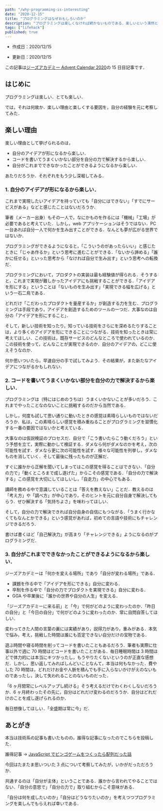 ```yaml
---
path: "/why-programming-is-interesting"
date: "2020-12-15"
title: "プログラミングはなぜおもしろいのか"
description: "プログラミングは楽しくなければ続かないものである．楽しいという漠然とした感覚よりももう一歩踏み込んだ感覚を自覚できれば，よりプログラミングが好きになれるかもしれない．"
tags: ["lifehack"]
published: true
---
```


- 作成日：2020/12/15

- 更新日：2020/12/15

この記事は[ジーズアカデミー Advent Calendar 2020](https://qiita.com/advent-calendar/2020/gsacademy)の 15 日目記事です．

## はじめに

プログラミングは楽しい．とても楽しい．

では，それは何故か．楽しい理由と楽しくする要因を，自分の経験を元に考察してみた．

## 楽しい理由

楽しい理由として挙げられるのは，

- 自分のアイデアが形になるから楽しい．
- コードを書いてうまくいかない部分を自分の力で解決するから楽しい．
- 自分がこれまでできなかったことができるようになるから楽しい．

あたりだろうか．それぞれをもう少し深堀してみる．

### 1. 自分のアイデアが形になるから楽しい．

これまで実現したいアイデアを持っていても「自分にはできない」「すでにサービスがある」などと感じたことはないだろうか．

筆者（メーカー出身）もその一人で，なにかものを作るには「機械」「工場」が必要であると考えていた．しかし，web アプリケーションはそうではない．PC 一台あれば自分一人で何かを生み出すことができる．なんとも夢が広がる世界ではないか．

プログラミングができるようになると，「こういうのがあったらいい」と感じたときに「じゃあ作るか」という思考に進むことができる．「ないから諦める」「誰かに任せる」といった思考から「なければ自分で生み出す」という思考への転換だ．

プログラミングにおいて，プロダクトの実装は最も経験値が得られる．そうすると，これまで実現が難しかったアイデアにも挑戦することができる．「アイデアを形にする」ということは「ないものを生み出す」「実現できる幅を広げる」という一石二鳥である．

どれだけ「こだわったプロダクトを量産するか」が創造する力を生む．プログラミングは手段であり，アイデアを創造するためのツールの一つだ．大事なのは自分の「アイデアを形にすること」．

そして，新しい技術を知ったり，知っている技術をさらにを深めるたりすることは，より多くのアイデアを形にできることにつながる．技術を知ったときは常に考えてほしい．この技術は，既存サービスのどんなところで使われているのか．この技術を使って，どんなことが実現できるのか．自分のアイデアの，どこに使えそうなのか．

何か思いついたら，早速自分の手で試してみよう．その結果が，また新たなアイデアにつながるかもしれない．

### 2. コードを書いてうまくいかない部分を自分の力で解決するから楽しい．

プログラミングは（特にはじめのうちは）うまくいかないことが多いだろう．これまでやったことなのないことに挑戦するのだから当然である．

しかし，何度も試して思い通りに動いたときの感覚は素晴らしいものではないだろうか．私は，この素晴らしい感覚を積み重ねることがプログラミングを習慣化する一番の要因ではないかと考えている．

大事なのは仮説検証のプロセスだ．自分で「こう書いたらこう動くだろう」という予想を立て，実際に動かして検証する．ダメなら何がダメなのかを考え，次の可能性を試す．ダメなら更に次の可能性を試す．様々な可能性を列挙し，ダメなものを消していく．そして最後に残ったものが正解だ．

すぐに誰かから正解を聞いてしまってはこの感覚を得ることはできない．「自分の力で」「動くところまで成し遂げた」からこその感覚である．「自分の力で解決する」この感覚を大切にしてほしいし，「自走力」の中心でもある．

講師を務める中で意識していることは「答えを教えない」ことだ．教えるのは「考え方」や「調べ方」が中心であり，そのヒントを元に自分自身で解決してもらう．ぜひ解決する「気持ちよさ」を味わってほしい．

そして，自分の力で解決できれば自分自身の自信にもつながる．「うまく行かなくてもなんとかできる」という感覚があれば，初めての言語や技術にもチャレンジできるだろう．

書けば書くほど「自己解決力」が高まり「チャレンジできる」ようになるのがプログラミングだ．

### 3. 自分がこれまでできなかったことができるようになるから楽しい．

ジーズアカデミーは「何かを変える場所」であり「自分が変わる場所」である．

- 課題を作る中で「アイデアを形にできる」自分に変わる．
- 卒制を作る中で「自分の力でプロダクトを実現できる」自分に変わる．
- GGA や卒業後に「誰かの世界や自分の人生」を変える．

「ジーズアカデミーに来る前」と「今」で何がどのように変わったのか．「昨日の自分」と「今日の自分」で何がどのように変わったのか．常に自問自答してほしい．

変わってきた人間の言葉の裏には実績があり，説得力があり，重みがある．本気で悩み，考え，挑戦した時間は誰にも否定できない自分だけの宝物である．

遊ぶ時間や寝る時間を削ってコードを書いたこともあるだろう．筆者も実際に仕事以外で週に 70 時間ほどコードを書いたことがある．毎日睡眠時間は 3 時間ほどで体力的には本当にキツかったし，もうやりたくないというのが正直な感想だ．しかし，思い返してみればしんどいことなんて，本当は何もなかった．費やした 70 時間は，どれだけお金や人脈を積んでも手に入らないかけがえのないものであったし，決して失われることのないものだった．

「6 ヶ月間常にレベルアップし続ける」そう考えるだけでわくわくしないだろうか．6 ヶ月終わったその先に，自分はどれだけ変わるのだろうか．自分はどれだけのことを成し遂げられるのか．

毎日想像してほしい．「全盛期は常に今」だ．

## あとがき

本当は技術系の記事も書いたものの，誰得な記事になったのでこちらを投稿した．

誰得記事 -> [JavaScript でビンゴゲームをつくったら配列だった話](https://taroosg.io/bingogame-made-of-array)

今回はたまたま思いついた 3 点について考察してみたが，いかがだっただろうか．

共通するのは「自分が主体」ということである．誰かから言われてやることではない．「自分の意思で」「自分の力で」取り組むからこそ意味がある．

「自分は何を成したいのか」「自分はどうなりたいのか」を考えつつプログラミングを楽しんでもらえれば幸いである．
